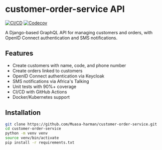 # customer-order-service API

[![CI/CD](https://github.com/Muasa-harman/customer-order-service/actions/workflows/ci-cd.yml/badge.svg)](https://github.com/Muasa-harman/customer-order-service/actions)
[![Codecov](https://codecov.io/gh/yourusername/customer-order-service/branch/main/graph/badge.svg)](https://codecov.io/gh/yourusername/ecommerce-api)

A Django-based GraphQL API for managing customers and orders, with OpenID Connect authentication and SMS notifications.

## Features
- Create customers with name, code, and phone number
- Create orders linked to customers
- OpenID Connect authentication via Keycloak
- SMS notifications via Africa's Talking
- Unit tests with 90%+ coverage
- CI/CD with GitHub Actions
- Docker/Kubernetes support

## Installation
```bash
git clone https://github.com/Muasa-harman/customer-order-service.git
cd customer-order-service
python -m venv venv
source venv/bin/activate
pip install -r requirements.txt